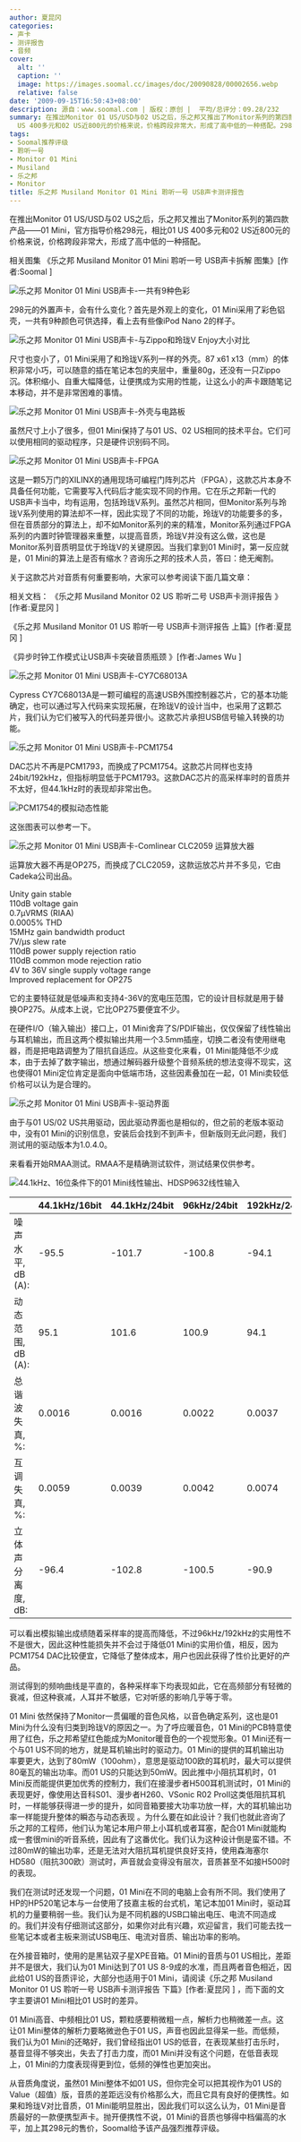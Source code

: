 ```yaml
---
author: 夏昆冈
categories:
- 声卡
- 测评报告
- 音频
cover:
  alt: ''
  caption: ''
  image: https://images.soomal.cc/images/doc/20090828/00002656.webp
  relative: false
date: '2009-09-15T16:50:43+08:00'
description: 源自：www.soomal.com | 版权：原创 |  平均/总评分：09.28/232
summary: 在推出Monitor 01 US/USD与02 US之后，乐之邦又推出了Monitor系列的第四款产品――01 Mini，官方指导价格298元，相比01
  US 400多元和02 US近800元的价格来说，价格跨段非常大，形成了高中低的一种搭配。298元的外置声卡，会有什么变化？
tags:
- Soomal推荐评级
- 聆听一号
- Monitor 01 Mini
- Musiland
- 乐之邦
- Monitor
title: 乐之邦 Musiland Monitor 01 Mini 聆听一号 USB声卡测评报告
---
```


在推出Monitor 01 US/USD与02 US之后，乐之邦又推出了Monitor系列的第四款产品――01 Mini，官方指导价格298元，相比01 US 400多元和02 US近800元的价格来说，价格跨段非常大，形成了高中低的一种搭配。



相关图集 
 《乐之邦 Musiland  Monitor 01 Mini 聆听一号 USB声卡拆解 图集》[作者:Soomal ]



![乐之邦 Monitor 01 Mini USB声卡-一共有9种色彩](https://images.soomal.cc/images/doc/20090828/00002656.webp)



298元的外置声卡，会有什么变化？首先是外观上的变化，01 Mini采用了彩色铝壳，一共有9种颜色可供选择，看上去有些像iPod Nano 2的样子。



![乐之邦 Monitor 01 Mini USB声卡-与Zippo和玲珑V Enjoy大小对比](https://images.soomal.cc/images/doc/20090828/00002643.webp)



尺寸也变小了，01 Mini采用了和玲珑V系列一样的外壳。87 x61 x13（mm）的体积非常小巧，可以随意的插在笔记本包的夹层中，重量80g，还没有一只Zippo沉。体积缩小、自重大幅降低，让便携成为实用的性能，让这么小的声卡跟随笔记本移动，并不是非常困难的事情。



![乐之邦 Monitor 01 Mini USB声卡-外壳与电路板](https://images.soomal.cc/images/doc/20090828/00002645.webp)



虽然尺寸上小了很多，但01 Mini保持了与01 US、02 US相同的技术平台。它们可以使用相同的驱动程序，只是硬件识别码不同。



![乐之邦 Monitor 01 Mini USB声卡-FPGA](https://images.soomal.cc/images/doc/20090828/00002648.webp)



这是一颗5万门的XILINX的通用现场可编程门阵列芯片（FPGA），这款芯片本身不具备任何功能，它需要写入代码后才能实现不同的作用。它在乐之邦新一代的USB声卡当中，均有运用，包括玲珑V系列。虽然芯片相同，但Monitor系列与玲珑V系列使用的算法却不一样，因此实现了不同的功能，玲珑V的功能要多的多，但在音质部分的算法上，却不如Monitor系列的来的精准，Monitor系列通过FPGA系列的内置时钟管理器来重整，以提高音质，玲珑V并没有这么做，这也是Monitor系列音质明显优于玲珑V的关键原因。当我们拿到01 Mini时，第一反应就是，01 Mini的算法上是否有缩水？咨询乐之邦的技术人员，答曰：绝无阉割。



关于这款芯片对音质有何重要影响，大家可以参考阅读下面几篇文章：



相关文档：
《乐之邦 Musiland Monitor 02 US 聆听二号 USB声卡测评报告 》[作者:夏昆冈 ]

《乐之邦 Musiland Monitor 01 US 聆听一号 USB声卡测评报告 上篇》[作者:夏昆冈 ]

《异步时钟工作模式让USB声卡突破音质瓶颈 》[作者:James Wu ]



![乐之邦 Monitor 01 Mini USB声卡-CY7C68013A](https://images.soomal.cc/images/doc/20090828/00002647.webp)



Cypress CY7C68013A是一颗可编程的高速USB外围控制器芯片，它的基本功能确定，也可以通过写入代码来实现拓展，在玲珑V的设计当中，也采用了这颗芯片，我们认为它们被写入的代码差异很小。这款芯片承担USB信号输入转换的功能。



![乐之邦 Monitor 01 Mini USB声卡-PCM1754](https://images.soomal.cc/images/doc/20090828/00002649.webp)



DAC芯片不再是PCM1793，而换成了PCM1754。这款芯片同样也支持24bit/192kHz，但指标明显低于PCM1793。这款DAC芯片的高采样率时的音质并不太好，但44.1kHz时的表现却非常出色。



![PCM1754的模拟动态性能](https://images.soomal.cc/images/doc/20090915/00002757.webp)



这张图表可以参考一下。



![乐之邦 Monitor 01 Mini USB声卡-Comlinear CLC2059 运算放大器](https://images.soomal.cc/images/doc/20090828/00002650.webp)



运算放大器不再是OP275，而换成了CLC2059，这款运放芯片并不多见，它由Cadeka公司出品。



Unity gain stable  
110dB voltage gain  
0.7µVRMS (RIAA)  
0.0005% THD  
15MHz gain bandwidth product  
7V/µs slew rate  
110dB power supply rejection ratio  
110dB common mode rejection ratio  
4V to 36V single supply voltage range  
Improved replacement for OP275



它的主要特征就是低噪声和支持4-36V的宽电压范围，它的设计目标就是用于替换OP275。从成本上说，它比OP275要便宜不少。



在硬件I/O（输入输出）接口上，01 Mini舍弃了S/PDIF输出，仅仅保留了线性输出与耳机输出，而且这两个模拟输出共用一个3.5mm插座，切换二者没有使用继电器，而是把电路调整为了阻抗自适应。从这些变化来看，01 Mini能降低不少成本，由于去掉了数字输出，想通过解码器升级整个音频系统的想法变得不现实，这也使得01 Mini定位肯定是面向中低端市场，这些因素叠加在一起，01 Mini卖较低价格可以认为是合理的。



![乐之邦 Monitor 01 Mini USB声卡-驱动界面](https://images.soomal.cc/images/doc/20090915/00002758.webp)



由于与01 US/02 US共用驱动，因此驱动界面也是相似的，但之前的老版本驱动中，没有01 Mini的识别信息，安装后会找到不到声卡，但新版则无此问题，我们测试用的驱动版本为1.0.4.0。



来看看开始RMAA测试。RMAA不是精确测试软件，测试结果仅供参考。



![44.1kHz、16位条件下的01 Mini线性输出、HDSP9632线性输入](https://images.soomal.cc/images/doc/20090915/00002759.webp)



|  | 44.1kHz/16bit | 44.1kHz/24bit | 96kHz/24bit | 192kHz/24bit |
| --- | --- | --- | --- | --- |
| 噪声水平, dB (A): | -95.5 | -101.7 | -100.8 | -94.1 |
| 动态范围, dB (A): | 95.1 | 101.6 | 100.9 | 94.1 |
| 总谐波失真, %: | 0.0016 | 0.0016 | 0.0022 | 0.0037 |
| 互调失真, %: | 0.0059 | 0.0039 | 0.0042 | 0.0074 |
| 立体声分离度, dB: | -96.4 | -102.8 | -100.5 | -90.9 |



可以看出模拟输出成绩随着采样率的提高而降低，不过96kHz/192kHz的实用性不不是很大，因此这种性能损失并不会过于降低01 Mini的实用价值，相反，因为PCM1754 DAC比较便宜，它降低了整体成本，用户也因此获得了性价比更好的产品。



测试得到的频响曲线是平直的，各种采样率下均表现如此，它在高频部分有轻微的衰减，但这种衰减，人耳并不敏感，它对听感的影响几乎等于零。



01 Mini 依然保持了Monitor一贯偏暖的音色风格，以音色确定系列，这也是01 Mini为什么没有归类到玲珑V的原因之一。为了呼应暖音色，01 Mini的PCB特意使用了红色，乐之邦希望红色能成为Monitor暖音色的一个视觉形象。01 Mini还有一个与01 US不同的地方，就是耳机输出时的驱动力。01 Mini的提供的耳机输出功率要更大，达到了80mW（100ohm），意思是驱动100欧的耳机时，最大可以提供80毫瓦的输出功率。而01 US的只能达到50mW。因此推中小阻抗耳机时，01 Mini反而能提供更加优秀的控制力，我们在接漫步者H500耳机测试时，01 Mini的表现更好，像使用达音科S01、漫步者H260、VSonic R02 ProII这类低阻抗耳机时，一样能够获得进一步的提升，如同音箱要接大功率功放一样，大的耳机输出功率一样能提升整体的瞬态与动态表现 。为什么要在如此设计？我们也就此咨询了乐之邦的工程师，他们认为笔记本用户带上小耳机或者耳塞，配合01 Mini就能构成一套很mini的听音系统，因此有了这番优化。我们认为这种设计倒是蛮不错。不过80mW的输出功率，还是无法对大阻抗耳机提供良好支持，使用森海塞尔HD580（阻抗300欧）测试时，声音就会变得没有层次，音质甚至不如接H500时的表现。



我们在测试时还发现一个问题，01 Mini在不同的电脑上会有所不同。我们使用了HP的HP520笔记本与一台使用了技嘉主板的台式机，笔记本加01 Mini时，驱动耳机的力量要稍弱一些。我们认为是不同机器的USB口输出电压、电流不同造成的。我们并没有仔细测试这部分，如果你对此有兴趣，欢迎留言，我们可能去找一些笔记本或者主板来测试USB电压、电流对音质、输出功率的影响。



在外接音箱时，使用的是黑钻双子星XPE音箱。01 Mini的音质与01 US相比，差距并不是很大，我们认为01 Mini达到了01 US 8-9成的水准，而且两者音色相近，因此给01 US的音质评论，大部分也适用于01 Mini，请阅读《乐之邦 Musiland Monitor 01 US 聆听一号 USB声卡测评报告 下篇》[作者:夏昆冈 ]
，而下面的文字主要讲01 Mini相比01 US时的差异。

01 Mini高音、中频相比01 US，颗粒感要稍微粗一点，解析力也稍微差一点。这让01 Mini整体的解析力要略微逊色于01 US，声音也因此显得呆一些。而低频，我们认为01 Mini的还略好，我们曾经指出01 US的低音，在表现某些打击乐时，基音显得不够突出，失去了打击力度，而01 Mini并没有这个问题，在低音表现上，01 Mini的力度表现得更到位，低频的弹性也更加突出。



从音质角度说，虽然01 Mini整体不如01 US，但你完全可以把其视作为01 US的Value（超值）版，音质的差距远没有价格那么大，而且它具有良好的便携性。如果和玲珑V对比音质，01 Mini能明显胜出，因此我们可以这么认为，01 Mini是音质最好的一款便携型声卡。抛开便携性不说，01 Mini的音质也够得中档偏高的水平，加上其298元的售价，Soomal给予该产品强烈推荐评级。